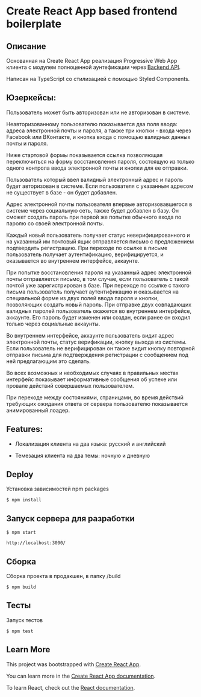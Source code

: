 Create React App based frontend boilerplate
===========================================

Описание
--------

Основанная на Create React App реализация Progressive Web App клиента с модулем полноценной аунтефикации через [Backend API](https://github.com/ushliypakostnik/express-auth).

Написан на TypeScript со стилизацией с помощью Styled Components.


Юзеркейсы:
----------

Пользователь может быть авторизован или не авторизован в системе.

Неавторизованному пользователю показывается два поля ввода: адреса электронной почты и пароля, а также три кнопки - входа через Facebook или ВКонтакте, и кнопка входа с помощью валидных данных почты и пароля.

Ниже стартовой формы показывается ссылка позволяющая переключиться на форму восстановления пароля, состоящую из только одного контрола ввода электронной почты и кнопки для ее отправки.

Пользователь который ввел валидный электронный адрес и пароль будет авторизован в системе. Если пользователя с указанным адресом не существует в базе - он будет добавлен.

Адрес электронной почты пользователя впервые авторизовавшегося в системе через социальную сеть, также будет добавлен в базу. Он сможет создать пароль при первой же попытке обычного входа по паролю со своей электронной почты.

Каждый новый пользователь получает статус неверифицированного и на указанный им почтовый ящик отправляется письмо с предложением подтвердить регистрацию. При переходе по ссылке в письме пользователь получает аутентификацию, верифицируется, и оказывается во внутреннем интерфейсе, аккаунте.

При попытке восстановления пароля на указанный адрес электронной почты отправляется письмо, в том случае, если пользователь с такой почтой уже зарегистрирован в базе. При переходе по ссылке с такого письма пользователь получает аутентификацию и оказывается на специальной форме из двух полей ввода пароля и кнопки, позволяющих создать новый пароль. При отправке двух совпадающих валидных паролей пользователь окажется во внутреннем интерфейсе, аккаунте. Его пароль будет изменен или создан, если ранее он входил только через социальные аккаунты.

Во внутреннем интерфейсе, аккаунте пользователь видит адрес электронной почты, статус верификации, кнопку выхода из системы. Если пользователь не верифицирован он также видит кнопку повторной отправки письма для подтверждения регистрации с сообщением под ней предлагающим это сделать.

Во всех возможных и необходимых случаях в правильных местах интерфейс показывает информативные сообщения об успехе или провале действий совершаемых пользователем.

При переходе между состояниями, страницами, во время действий требующих ожидания ответа от сервера пользователю показывается анимированный лоадер.


Features:
---------

* Локализация клиента на два языка: русский и английский

* Темезация клиента на два темы: ночную и дневную


Deploy
------

Установка зависимостей npm packages

    $ npm install

Запуск сервера для разработки
-----------------------------

    $ npm start

    http://localhost:3000/

Cборка
------

Сборка проекта в продакшен, в папку /build

    $ npm build

Тесты
-----

Запуск тестов

    $ npm test



## Learn More

This project was bootstrapped with [Create React App](https://github.com/facebook/create-react-app).

You can learn more in the [Create React App documentation](https://facebook.github.io/create-react-app/docs/getting-started).

To learn React, check out the [React documentation](https://reactjs.org/).
